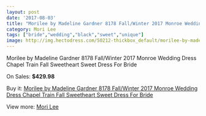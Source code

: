 ```yaml
---
layout: post
date: '2017-08-03'
title: "Morilee by Madeline Gardner 8178 Fall/Winter 2017 Monroe Wedding Dress Chapel Train Fall Sweetheart Sweet Dress For Bride"
category: Mori Lee
tags: ["bride","wedding","black","sweet","unique"]
image: http://img.hectodress.com/50212-thickbox_default/morilee-by-madeline-gardner-8178-fall-winter-2017-monroe-wedding-dress-chapel-train-fall-sweetheart-sweet-dress-for-bride.jpg
---
```

Morilee by Madeline Gardner 8178 Fall/Winter 2017 Monroe Wedding Dress Chapel Train Fall Sweetheart Sweet Dress For Bride

On Sales: **$429.98**
<a href="https://www.hectodress.com/mori-lee/15943-morilee-by-madeline-gardner-8178-fall-winter-2017-monroe-wedding-dress-chapel-train-fall-sweetheart-sweet-dress-for-bride.html"><amp-img layout="responsive" width="600" height="600" src="//img.hectodress.com/50212-thickbox_default/morilee-by-madeline-gardner-8178-fall-winter-2017-monroe-wedding-dress-chapel-train-fall-sweetheart-sweet-dress-for-bride.jpg" alt="Morilee by Madeline Gardner 8178 Fall/Winter 2017 Monroe Wedding Dress Chapel Train Fall Sweetheart Sweet Dress For Bride 0" /></a>
<a href="https://www.hectodress.com/mori-lee/15943-morilee-by-madeline-gardner-8178-fall-winter-2017-monroe-wedding-dress-chapel-train-fall-sweetheart-sweet-dress-for-bride.html"><amp-img layout="responsive" width="600" height="600" src="//img.hectodress.com/50215-thickbox_default/morilee-by-madeline-gardner-8178-fall-winter-2017-monroe-wedding-dress-chapel-train-fall-sweetheart-sweet-dress-for-bride.jpg" alt="Morilee by Madeline Gardner 8178 Fall/Winter 2017 Monroe Wedding Dress Chapel Train Fall Sweetheart Sweet Dress For Bride 1" /></a>
<a href="https://www.hectodress.com/mori-lee/15943-morilee-by-madeline-gardner-8178-fall-winter-2017-monroe-wedding-dress-chapel-train-fall-sweetheart-sweet-dress-for-bride.html"><amp-img layout="responsive" width="600" height="600" src="//img.hectodress.com/50214-thickbox_default/morilee-by-madeline-gardner-8178-fall-winter-2017-monroe-wedding-dress-chapel-train-fall-sweetheart-sweet-dress-for-bride.jpg" alt="Morilee by Madeline Gardner 8178 Fall/Winter 2017 Monroe Wedding Dress Chapel Train Fall Sweetheart Sweet Dress For Bride 2" /></a>
<a href="https://www.hectodress.com/mori-lee/15943-morilee-by-madeline-gardner-8178-fall-winter-2017-monroe-wedding-dress-chapel-train-fall-sweetheart-sweet-dress-for-bride.html"><amp-img layout="responsive" width="600" height="600" src="//img.hectodress.com/50213-thickbox_default/morilee-by-madeline-gardner-8178-fall-winter-2017-monroe-wedding-dress-chapel-train-fall-sweetheart-sweet-dress-for-bride.jpg" alt="Morilee by Madeline Gardner 8178 Fall/Winter 2017 Monroe Wedding Dress Chapel Train Fall Sweetheart Sweet Dress For Bride 3" /></a>

Buy it: [Morilee by Madeline Gardner 8178 Fall/Winter 2017 Monroe Wedding Dress Chapel Train Fall Sweetheart Sweet Dress For Bride](https://www.hectodress.com/mori-lee/15943-morilee-by-madeline-gardner-8178-fall-winter-2017-monroe-wedding-dress-chapel-train-fall-sweetheart-sweet-dress-for-bride.html "Morilee by Madeline Gardner 8178 Fall/Winter 2017 Monroe Wedding Dress Chapel Train Fall Sweetheart Sweet Dress For Bride")

View more: [Mori Lee](https://www.hectodress.com/120-mori-lee "Mori Lee")